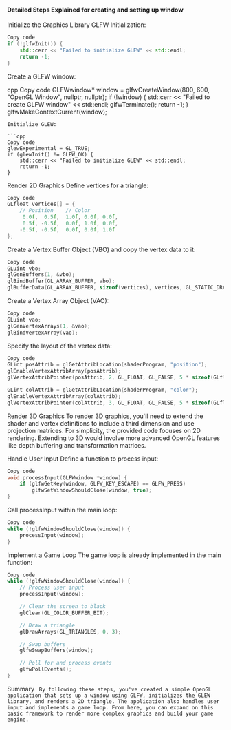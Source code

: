 #### Detailed Steps Explained for creating and setting up window
Initialize the Graphics Library
GLFW Initialization:

```cpp
Copy code
if (!glfwInit()) {
    std::cerr << "Failed to initialize GLFW" << std::endl;
    return -1;
}
```
Create a GLFW window:

cpp
Copy code
GLFWwindow* window = glfwCreateWindow(800, 600, "OpenGL Window", nullptr, nullptr);
if (!window) {
    std::cerr << "Failed to create GLFW window" << std::endl;
    glfwTerminate();
    return -1;
}
glfwMakeContextCurrent(window);
```
Initialize GLEW:

```cpp
Copy code
glewExperimental = GL_TRUE;
if (glewInit() != GLEW_OK) {
    std::cerr << "Failed to initialize GLEW" << std::endl;
    return -1;
}
```
Render 2D Graphics
Define vertices for a triangle:

```cpp
Copy code
GLfloat vertices[] = {
    // Position    // Color
     0.0f,  0.5f,  1.0f, 0.0f, 0.0f,
     0.5f, -0.5f,  0.0f, 1.0f, 0.0f,
    -0.5f, -0.5f,  0.0f, 0.0f, 1.0f
};
```
Create a Vertex Buffer Object (VBO) and copy the vertex data to it:

```cpp
Copy code
GLuint vbo;
glGenBuffers(1, &vbo);
glBindBuffer(GL_ARRAY_BUFFER, vbo);
glBufferData(GL_ARRAY_BUFFER, sizeof(vertices), vertices, GL_STATIC_DRAW);
```
Create a Vertex Array Object (VAO):

```cpp
Copy code
GLuint vao;
glGenVertexArrays(1, &vao);
glBindVertexArray(vao);
```
Specify the layout of the vertex data:

```cpp
Copy code
GLint posAttrib = glGetAttribLocation(shaderProgram, "position");
glEnableVertexAttribArray(posAttrib);
glVertexAttribPointer(posAttrib, 2, GL_FLOAT, GL_FALSE, 5 * sizeof(GLfloat), 0);

GLint colAttrib = glGetAttribLocation(shaderProgram, "color");
glEnableVertexAttribArray(colAttrib);
glVertexAttribPointer(colAttrib, 3, GL_FLOAT, GL_FALSE, 5 * sizeof(GLfloat), (void*)(2 * sizeof(GLfloat)));
```
Render 3D Graphics
To render 3D graphics, you'll need to extend the shader and vertex definitions to include a third dimension and use projection matrices. For simplicity, the provided code focuses on 2D rendering. Extending to 3D would involve more advanced OpenGL features like depth buffering and transformation matrices.

Handle User Input
Define a function to process input:

```cpp
Copy code
void processInput(GLFWwindow *window) {
    if (glfwGetKey(window, GLFW_KEY_ESCAPE) == GLFW_PRESS)
        glfwSetWindowShouldClose(window, true);
}
```
Call processInput within the main loop:

```cpp
Copy code
while (!glfwWindowShouldClose(window)) {
    processInput(window);
}
```
Implement a Game Loop
The game loop is already implemented in the main function:

```cpp
Copy code
while (!glfwWindowShouldClose(window)) {
    // Process user input
    processInput(window);

    // Clear the screen to black
    glClear(GL_COLOR_BUFFER_BIT);

    // Draw a triangle
    glDrawArrays(GL_TRIANGLES, 0, 3);

    // Swap buffers
    glfwSwapBuffers(window);

    // Poll for and process events
    glfwPollEvents();
}
```
Summary
``` By following these steps, you've created a simple OpenGL application that sets up a window using GLFW, initializes the GLEW library, and renders a 2D triangle. The application also handles user input and implements a game loop. From here, you can expand on this basic framework to render more complex graphics and build your game engine.```
